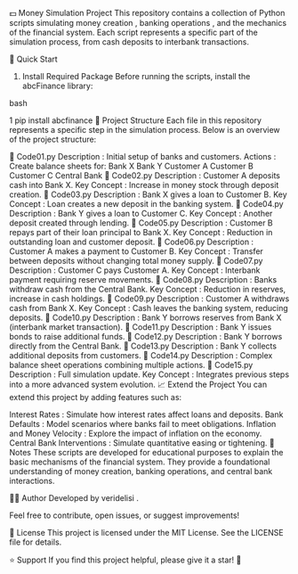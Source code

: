 💵 Money Simulation Project
This repository contains a collection of Python scripts simulating money creation , banking operations , and the mechanics of the financial system. Each script represents a specific part of the simulation process, from cash deposits to interbank transactions.

🚀 Quick Start
1. Install Required Package
Before running the scripts, install the abcFinance library:

bash


1
pip install abcfinance
📂 Project Structure
Each file in this repository represents a specific step in the simulation process. Below is an overview of the project structure:

📄 Code01.py
Description : Initial setup of banks and customers.
Actions :
Create balance sheets for:
Bank X
Bank Y
Customer A
Customer B
Customer C
Central Bank
📄 Code02.py
Description : Customer A deposits cash into Bank X.
Key Concept : Increase in money stock through deposit creation.
📄 Code03.py
Description : Bank X gives a loan to Customer B.
Key Concept : Loan creates a new deposit in the banking system.
📄 Code04.py
Description : Bank Y gives a loan to Customer C.
Key Concept : Another deposit created through lending.
📄 Code05.py
Description : Customer B repays part of their loan principal to Bank X.
Key Concept : Reduction in outstanding loan and customer deposit.
📄 Code06.py
Description : Customer A makes a payment to Customer B.
Key Concept : Transfer between deposits without changing total money supply.
📄 Code07.py
Description : Customer C pays Customer A.
Key Concept : Interbank payment requiring reserve movements.
📄 Code08.py
Description : Banks withdraw cash from the Central Bank.
Key Concept : Reduction in reserves, increase in cash holdings.
📄 Code09.py
Description : Customer A withdraws cash from Bank X.
Key Concept : Cash leaves the banking system, reducing deposits.
📄 Code10.py
Description : Bank Y borrows reserves from Bank X (interbank market transaction).
📄 Code11.py
Description : Bank Y issues bonds to raise additional funds.
📄 Code12.py
Description : Bank Y borrows directly from the Central Bank.
📄 Code13.py
Description : Bank Y collects additional deposits from customers.
📄 Code14.py
Description : Complex balance sheet operations combining multiple actions.
📄 Code15.py
Description : Full simulation update.
Key Concept : Integrates previous steps into a more advanced system evolution.
📈 Extend the Project
You can extend this project by adding features such as:

Interest Rates : Simulate how interest rates affect loans and deposits.
Bank Defaults : Model scenarios where banks fail to meet obligations.
Inflation and Money Velocity : Explore the impact of inflation on the economy.
Central Bank Interventions : Simulate quantitative easing or tightening.
📢 Notes
These scripts are developed for educational purposes to explain the basic mechanisms of the financial system. They provide a foundational understanding of money creation, banking operations, and central bank interactions.

👨‍💻 Author
Developed by veridelisi .

Feel free to contribute, open issues, or suggest improvements!

📜 License
This project is licensed under the MIT License. See the LICENSE file for details.

⭐ Support
If you find this project helpful, please give it a star! 🌟
